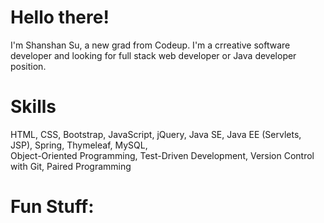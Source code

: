 # Hello there!

I'm Shanshan Su, a new grad from Codeup. I'm a crreative software developer and looking for full stack web developer or Java developer position.


# Skills
HTML, CSS, Bootstrap,
JavaScript, jQuery,
Java SE, Java EE (Servlets, JSP),  Spring, Thymeleaf, MySQL,  
Object-Oriented Programming,  Test-Driven Development,
Version Control with Git,
Paired Programming


# Fun Stuff:

